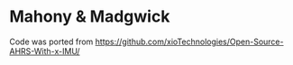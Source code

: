 # Mahony & Madgwick

Code was ported from https://github.com/xioTechnologies/Open-Source-AHRS-With-x-IMU/
